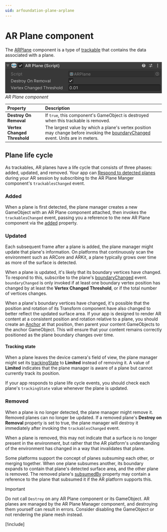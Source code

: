 ```yaml
---
uid: arfoundation-plane-arplane
---
```

# AR Plane component

The [ARPlane](xref:UnityEngine.XR.ARFoundation.ARPlane) component is a type of [trackable](xref:arfoundation-managers#trackables-and-trackable-managers) that contains the data associated with a plane.

![AR Plane component](../../images/ar-plane.png)<br/>*AR Plane component*

| Property | Description |
| :------- | :---------- |
| **Destroy On Removal** | If `true`, this component's GameObject is destroyed when this trackable is removed. |
| **Vertex Changed Threshold** | The largest value by which a plane's vertex position may change before invoking the [boundaryChanged](xref:UnityEngine.XR.ARFoundation.ARPlane.boundaryChanged) event. Units are in meters. |

## Plane life cycle

As trackables, AR planes have a life cycle that consists of three phases: added, updated, and removed. Your app can [Respond to detected planes](xref:arfoundation-plane-arplanemanager#respond-to-detected-planes) during your AR session by subscribing to the AR Plane Manger component's `trackablesChanged` event.

### Added

When a plane is first detected, the plane manager creates a new GameObject with an AR Plane component attached, then invokes the `trackablesChanged` event, passing you a reference to the new AR Plane component via the [added](xref:UnityEngine.XR.ARFoundation.ARTrackablesChangedEventArgs`1.added) property.

### Updated

Each subsequent frame after a plane is added, the plane manager might update that plane's information. On platforms that continuously scan the environment such as ARCore and ARKit, a plane typically grows over time as more of the surface is detected.

When a plane is updated, it's likely that its boundary vertices have changed. To respond to this, subscribe to the plane's [boundaryChanged](xref:UnityEngine.XR.ARFoundation.ARPlane.boundaryChanged) event. `boundaryChanged` is only invoked if at least one boundary vertex position has changed by at least the **Vertex Changed Threshold**, or if the total number of vertices changes.

When a plane's boundary vertices have changed, it's possible that the position and rotation of its Transform component have also changed to better reflect the updated surface area. If your app is designed to render AR content at a consistent position and rotation relative to a plane, you should create an [Anchor](xref:arfoundation-anchors) at that position, then parent your content GameObjects to the anchor GameObject. This will ensure that your content remains correctly positioned as the plane boundary changes over time.

#### Tracking state

When a plane leaves the device camera's field of view, the plane manager might set its [trackingState](xref:UnityEngine.XR.ARFoundation.ARTrackable`2.trackingState) to **Limited** instead of removing it. A value of **Limited** indicates that the plane manager is aware of a plane but cannot currently track its position.

If your app responds to plane life cycle events, you should check each plane's `trackingState` value whenever the plane is updated.

### Removed

When a plane is no longer detected, the plane manager might remove it. Removed planes can no longer be updated. If a removed plane's **Destroy on Removal** property is set to true, the plane manager will destroy it immediately after invoking the `trackablesChanged` event.

When a plane is removed, this may not indicate that a surface is no longer present in the environment, but rather that the AR platform's understanding of the environment has changed in a way that invalidates that plane.

Some platforms support the concept of planes *subsuming* each other, or merging together. When one plane subsumes another, its boundary expands to contain that plane's detected surface area, and the other plane is removed. The removed plane's [subsumedBy](xref:UnityEngine.XR.ARFoundation.ARPlane.subsumedBy) property may contain a reference to the plane that subsumed it if the AR platform supports this.

> [!IMPORTANT]
> Do not call `Destroy` on any AR Plane component or its GameObject. AR planes are managed by the AR Plane Manager component, and destroying them yourself can result in errors. Consider disabling the GameObject or not rendering the plane mesh instead.

[!include[](../../snippets/apple-arkit-trademark.md)]
